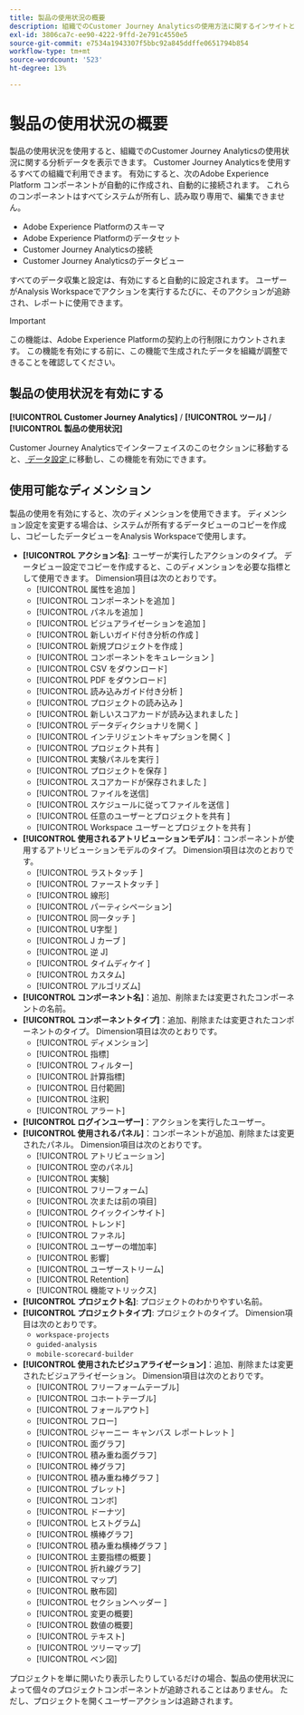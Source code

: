 ```yaml
---
title: 製品の使用状況の概要
description: 組織でのCustomer Journey Analyticsの使用方法に関するインサイトとレポートを表示します。
exl-id: 3806ca7c-ee90-4222-9ffd-2e791c4550e5
source-git-commit: e7534a1943307f5bbc92a845ddffe0651794b854
workflow-type: tm+mt
source-wordcount: '523'
ht-degree: 13%

---
```


# 製品の使用状況の概要

製品の使用状況を使用すると、組織でのCustomer Journey Analyticsの使用状況に関する分析データを表示できます。 Customer Journey Analyticsを使用するすべての組織で利用できます。 有効にすると、次のAdobe Experience Platform コンポーネントが自動的に作成され、自動的に接続されます。 これらのコンポーネントはすべてシステムが所有し、読み取り専用で、編集できません。

* Adobe Experience Platformのスキーマ
* Adobe Experience Platformのデータセット
* Customer Journey Analyticsの接続
* Customer Journey Analyticsのデータビュー

すべてのデータ収集と設定は、有効にすると自動的に設定されます。 ユーザーがAnalysis Workspaceでアクションを実行するたびに、そのアクションが追跡され、レポートに使用できます。

>[!IMPORTANT]
>
>この機能は、Adobe Experience Platformの契約上の行制限にカウントされます。 この機能を有効にする前に、この機能で生成されたデータを組織が調整できることを確認してください。

## 製品の使用状況を有効にする

**[!UICONTROL Customer Journey Analytics]** / **[!UICONTROL ツール]** / **[!UICONTROL 製品の使用状況]**

Customer Journey Analyticsでインターフェイスのこのセクションに移動すると、[ データ設定 ](data-settings.md) に移動し、この機能を有効にできます。

## 使用可能なディメンション

製品の使用を有効にすると、次のディメンションを使用できます。 ディメンション設定を変更する場合は、システムが所有するデータビューのコピーを作成し、コピーしたデータビューをAnalysis Workspaceで使用します。

* **[!UICONTROL アクション名]**: ユーザーが実行したアクションのタイプ。 データビュー設定でコピーを作成すると、このディメンションを必要な指標として使用できます。 Dimension項目は次のとおりです。
   * [!UICONTROL  属性を追加 ]
   * [!UICONTROL  コンポーネントを追加 ]
   * [!UICONTROL  パネルを追加 ]
   * [!UICONTROL  ビジュアライゼーションを追加 ]
   * [!UICONTROL  新しいガイド付き分析の作成 ]
   * [!UICONTROL  新規プロジェクトを作成 ]
   * [!UICONTROL  コンポーネントをキュレーション ]
   * [!UICONTROL CSV をダウンロード]
   * [!UICONTROL PDF をダウンロード]
   * [!UICONTROL  読み込みガイド付き分析 ]
   * [!UICONTROL  プロジェクトの読み込み ]
   * [!UICONTROL  新しいスコアカードが読み込まれました ]
   * [!UICONTROL  データディクショナリを開く ]
   * [!UICONTROL  インテリジェントキャプションを開く ]
   * [!UICONTROL  プロジェクト共有 ]
   * [!UICONTROL  実験パネルを実行 ]
   * [!UICONTROL  プロジェクトを保存 ]
   * [!UICONTROL  スコアカードが保存されました ]
   * [!UICONTROL ファイルを送信]
   * [!UICONTROL  スケジュールに従ってファイルを送信 ]
   * [!UICONTROL  任意のユーザーとプロジェクトを共有 ]
   * [!UICONTROL Workspace ユーザーとプロジェクトを共有 ]
* **[!UICONTROL 使用されるアトリビューションモデル]**：コンポーネントが使用するアトリビューションモデルのタイプ。 Dimension項目は次のとおりです。
   * [!UICONTROL  ラストタッチ ]
   * [!UICONTROL  ファーストタッチ ]
   * [!UICONTROL 線形]
   * [!UICONTROL パーティシペーション]
   * [!UICONTROL  同一タッチ ]
   * [!UICONTROL U字型 ]
   * [!UICONTROL J カーブ ]
   * [!UICONTROL  逆 J]
   * [!UICONTROL  タイムディケイ ]
   * [!UICONTROL カスタム]
   * [!UICONTROL アルゴリズム]
* **[!UICONTROL コンポーネント名]**：追加、削除または変更されたコンポーネントの名前。
* **[!UICONTROL コンポーネントタイプ]**：追加、削除または変更されたコンポーネントのタイプ。 Dimension項目は次のとおりです。
   * [!UICONTROL ディメンション]
   * [!UICONTROL 指標]
   * [!UICONTROL フィルター]
   * [!UICONTROL 計算指標]
   * [!UICONTROL 日付範囲]
   * [!UICONTROL 注釈]
   * [!UICONTROL アラート]
* **[!UICONTROL ログインユーザー]**：アクションを実行したユーザー。
* **[!UICONTROL 使用されるパネル]**：コンポーネントが追加、削除または変更されたパネル。 Dimension項目は次のとおりです。
   * [!UICONTROL アトリビューション]
   * [!UICONTROL 空のパネル]
   * [!UICONTROL 実験]
   * [!UICONTROL フリーフォーム]
   * [!UICONTROL 次または前の項目]
   * [!UICONTROL クイックインサイト]
   * [!UICONTROL トレンド]
   * [!UICONTROL ファネル]
   * [!UICONTROL ユーザーの増加率]
   * [!UICONTROL 影響]
   * [!UICONTROL ユーザーストリーム]
   * [!UICONTROL Retention]
   * [!UICONTROL 機能マトリックス]
* **[!UICONTROL プロジェクト名]**: プロジェクトのわかりやすい名前。
* **[!UICONTROL プロジェクトタイプ]**: プロジェクトのタイプ。 Dimension項目は次のとおりです。
   * `workspace-projects`
   * `guided-analysis`
   * `mobile-scorecard-builder`
* **[!UICONTROL 使用されたビジュアライゼーション]**：追加、削除または変更されたビジュアライゼーション。 Dimension項目は次のとおりです。
   * [!UICONTROL フリーフォームテーブル]
   * [!UICONTROL コホートテーブル]
   * [!UICONTROL フォールアウト]
   * [!UICONTROL フロー]
   * [!UICONTROL ジャーニー キャンバス レポートレット ]
   * [!UICONTROL 面グラフ]
   * [!UICONTROL 積み重ね面グラフ]
   * [!UICONTROL 棒グラフ]
   * [!UICONTROL  積み重ね棒グラフ ]
   * [!UICONTROL ブレット]
   * [!UICONTROL コンボ]
   * [!UICONTROL ドーナツ]
   * [!UICONTROL ヒストグラム]
   * [!UICONTROL 横棒グラフ]
   * [!UICONTROL  積み重ね横棒グラフ ]
   * [!UICONTROL  主要指標の概要 ]
   * [!UICONTROL 折れ線グラフ]
   * [!UICONTROL マップ]
   * [!UICONTROL 散布図]
   * [!UICONTROL  セクションヘッダー ]
   * [!UICONTROL 変更の概要]
   * [!UICONTROL 数値の概要]
   * [!UICONTROL テキスト]
   * [!UICONTROL ツリーマップ]
   * [!UICONTROL ベン図]

プロジェクトを単に開いたり表示したりしているだけの場合、製品の使用状況によって個々のプロジェクトコンポーネントが追跡されることはありません。 ただし、プロジェクトを開くユーザーアクションは追跡されます。
